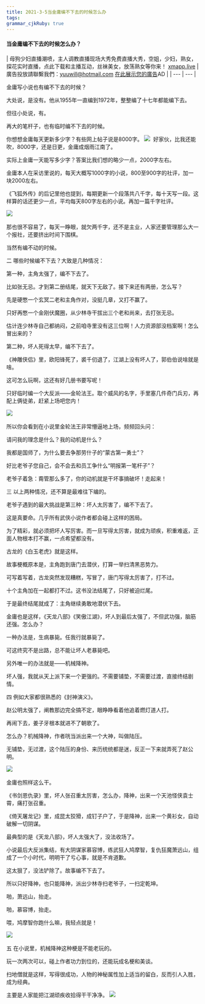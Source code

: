 ```yaml
---
title: 2021-3-5当金庸编不下去的时候怎么办
tags: 
grammar_cjkRuby: true
---
```


#### 当金庸编不下去的时候怎么办？

| 母狗少妇直播潮喷，主人调教直播现场大秀免费直播大秀，空姐，少妇，熟女，探花实时直播，点此下载和主播互动，丝袜美女，放荡熟女等你来！
[xmapp.live](https://xmapp.live/) | 廣告投放請聯繫我們：yuuwill@hotmail.com
[在此展示您的廣告](http://t66y.com/faq.php?faqjob=ads)AD |
| --- | --- |

金庸写小说也有编不下去的时候？

大处说，是没有。他从1955年一直编到1972年，整整编了十七年都能编下去。

但往小处说，有。

再大的笔杆子，也有临时编不下去的时候。

你想想金庸每天更新多少字？有些网上帖子说是8000字。
![](http://skuimg.com/i/2021/03/04/xdj0db.png) 
好家伙，比我还能吹，8000字，还是日更，金庸成烟雨江南了。

实际上金庸一天能写多少字？答案比我们想的略少一点，2000字左右。

金庸本人在采访里说的，每天大概写1000字的小说，800至900字的社评，加一块2000左右。

《飞狐外传》的后记里他也提到，每期更新一个段落共八千字，每十天写一段。这样算的话还更少一点，平均每天800字左右的小说。再加一篇千字社评。

![](http://skuimg.com/i/2021/03/04/xdjihs.png) 

那也很不容易了，每天一睁眼，就欠两千字，还不是主业，人家还要管理那么大一个报社，还要挤出时间下围棋。

当然有编不动的时候。

二
哪些时候编不下去？大致是几种情况：

第一种，主角太强了，编不下去了。

比如张无忌。才到第二册结尾，就天下无敌了。接下来还有两册，怎么写？

先是硬憋一个玄冥二老和主角作对，没挺几章，又打不赢了。

只好再憋一个金刚伏魔圈，从少林寺干拔出三个老和尚来，去打张无忌。

估计连少林寺自己都纳闷，之前咱寺里没有这三位啊！人力资源部没档案啊！怎么冒出来的？

第二种，坏人死得太早，编不下去了。

《神雕侠侣》里，欧阳锋死了，裘千仞退了，江湖上没有坏人了，郭伯伯说啥就是啥。

这可怎么玩啊，这还有好几册书要写呢！

只好临时编一个大反派——金轮法王。取个威风的名字，手里塞几件奇门兵刃，再配上俩徒弟，赶紧上场吧您内！

![](http://skuimg.com/i/2021/03/04/xdjgga.jpg) 

所以你会看到在小说里金轮法王非常懵逼地上场，频频回头问：

请问我的理念是什么？我的动机是什么？

我都是国师了，为什么要去争那劳什子的“蒙古第一勇士”？

好比老爷子您自己，会不会去和员工争什么“明报第一笔杆子”？

老爷子着急：甭管那么多了，你的动机就是干坏事搞破坏！走起来！

三
以上两种情况，还不算是最难往下编的。

老爷子遇到的最大挑战是第三种：坏人太厉害了，编不下去了。

这是真要命。几乎所有武侠小说作者都会碰上这样的困局。

为了精彩，就必须把坏人写厉害。而一旦写得太厉害，就成为顽疾，积重难返，正面人物根本打不赢，一点希望都没有。

古龙的《白玉老虎》就是这样。

故事梗概原本是，主角跑到唐门去潜伏，打算一举扫清黑恶势力。

可写着写着，古龙突然发现糟糕，写冒了，唐门写得太厉害了，打不过。

十个主角加在一起都打不过。这书没法结尾了，只好被迫烂尾。

于是最终结尾就成了：主角继续勇敢地潜伏下去。

金庸也是这样，《天龙八部》《笑傲江湖》，坏人到最后太强了，不但武功强，脑筋还强。怎么办？

一种办法是，生病暴毙。任我行就暴毙了。

可这终究不是出路，总不能让坏人老暴毙吧。

另外唯一的办法就是——机械降神。

坏人强，我就从天上派下来一个更强的。不需要铺垫，不需要过渡，直接终结剧情。

四
例如大家都很熟悉的《封神演义》。

赵公明太强了，阐教那边完全搞不定，眼睁睁看着他追着燃灯道人打。

再闹下去，姜子牙根本就进不了朝歌了。

怎么办？机械降神，作者咣当派出来一个大神，叫做陆压。

无铺垫，无过渡，这个陆压的身份、来历统统都是迷，反正一下来就弄死了赵公明。

![](http://skuimg.com/i/2021/03/04/xdjplr.jpg) 

金庸也照样这么干。

《书剑恩仇录》里，坏人张召重太厉害，怎么办，降神，出来一个天池怪侠袁士霄，痛打张召重。

《倚天屠龙记》里，成昆太狡猾，成钉子户了，于是降神，出来一个黄衫女，自动破解一切阴谋。

最典型的是《天龙八部》，坏人太强大了，没法收场了。

小说最后大反派集结，有大阴谋家慕容博，练武狂人鸠摩智，复仇狂魔萧远山，组成了一个小时代，明明干了亏心事，就是不肯道歉。

这太狠了，没法铲除了。故事编不下去了。

所以只好降神，也只能降神，派出少林寺扫老爷子，一扫定乾坤。

啪，萧远山，抬走。

啪，慕容博，抬走。

喂，鸠摩智你跑什么嘛，我轻点就是！

![](http://skuimg.com/i/2021/03/04/xdjxdr.jpg) 

五
在小说里，机械降神这种梗是不能老玩的。

玩一次两次可以，碰上作者功力到位的，还能玩成名梗和美谈。

扫地僧就是这样，写得很成功，人物的神秘属性加上适当的留白，反而引人入胜，成为经典。

主要是人家能把江湖顽疾收拾得干干净净。
![](http://skuimg.com/i/2021/03/04/xdin35.jpg)
